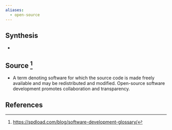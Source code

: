 ```yaml
---
aliases:
  - open-source
---
```

## Synthesis
- 
## Source [^1]
- A term denoting software for which the source code is made freely available and may be redistributed and modified. Open-source software development promotes collaboration and transparency.
## References

[^1]: https://spdload.com/blog/software-development-glossary/